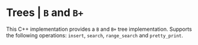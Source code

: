 # **Trees | `B` and `B+`**

This C++ implementation provides a `B` and `B+` tree implementation. Supports the following operations: `insert`, `search`, `range_search` and `pretty_print`.

